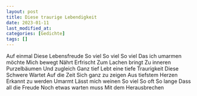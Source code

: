 ```yaml
---
layout: post
title: Diese traurige Lebendigkeit
date: 2023-01-11
last_modified_at:
categories: [Gedichte]
tags: []
---
```


Auf einmal
Diese Lebensfreude
So viel
So viel
So viel
Das ich umarmen möchte
Mich bewegt
Nährt
Erfrischt
Zum Lachen bringt
Zu inneren Purzelbäumen
Und zugleich
Ganz tief
Lebt eine tiefe Traurigkeit
Diese Schwere
Wartet
Auf die Zeit
Sich ganz zu zeigen
Aus tiefstem Herzen
Erkannt zu werden
Umarmt
Lässt mich weinen
So viel
So oft
So lange
Dass all die Freude
Noch etwas warten muss
Mit dem Herausbrechen
